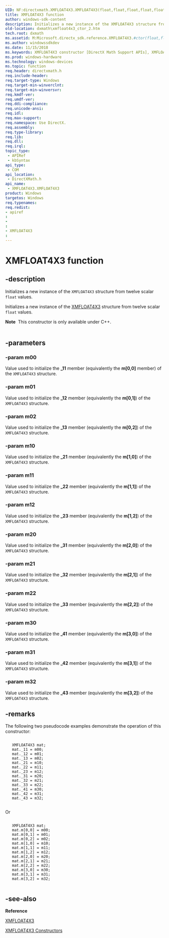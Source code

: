 ```yaml
---
UID: NF:directxmath.XMFLOAT4X3.XMFLOAT4X3(float,float,float,float,float,float,float,float,float,float,float,float)
title: XMFLOAT4X3 function
author: windows-sdk-content
description: Initializes a new instance of the XMFLOAT4X3 structure from twelve scalar float values.
old-location: dxmath\xmfloat4x3_ctor_2.htm
tech.root: dxmath
ms.assetid: M:Microsoft.directx_sdk.reference.XMFLOAT4X3.#ctor(float,float,float,float,float,float,float,float,float,float,float,float)
ms.author: windowssdkdev
ms.date: 11/15/2018
ms.keywords: XMFLOAT4X3 constructor [DirectX Math Support APIs], XMFLOAT4X3 constructor [DirectX Math Support APIs],XMFLOAT4X3 structure, XMFLOAT4X3 structure [DirectX Math Support APIs],XMFLOAT4X3 constructor, XMFLOAT4X3.XMFLOAT4X3(float,float,float,float,float,float,float,float,float,float,float,float), dxmath.xmfloat4x3_ctor_2
ms.prod: windows-hardware
ms.technology: windows-devices
ms.topic: function
req.header: directxmath.h
req.include-header: 
req.target-type: Windows
req.target-min-winverclnt: 
req.target-min-winversvr: 
req.kmdf-ver: 
req.umdf-ver: 
req.ddi-compliance: 
req.unicode-ansi: 
req.idl: 
req.max-support: 
req.namespace: Use DirectX.
req.assembly: 
req.type-library: 
req.lib: 
req.dll: 
req.irql: 
topic_type:
 - APIRef
 - kbSyntax
api_type:
 - COM
api_location:
 - DirectXMath.h
api_name:
 - XMFLOAT4X3.XMFLOAT4X3
product: Windows
targetos: Windows
req.typenames: 
req.redist: 
- apiref
: 
- 
: 
- XMFLOAT4X3
: 
---
```


# XMFLOAT4X3 function


## -description


Initializes a new instance of the <code>XMFLOAT4X3</code> structure from twelve scalar
	<code>float</code> values.
    

Initializes a new instance of the <a href="https://msdn.microsoft.com/56bf0a03-e3ea-43ed-a57e-b53f41348ffa">XMFLOAT4X3</a> structure from twelve
	scalar <code>float</code> values.
<div class="alert"><b>Note</b>  This constructor is only available under C++.
    </div><div> </div>

## -parameters




### -param m00

Value used to initialize the <b>_11</b> member (equivalently the
		<b>m[0,0]</b> member) of the <code>XMFLOAT4X3</code> structure.
	    


### -param m01

Value used to initialize the <b>_12</b> member (equivalently the
		<b>m[0,1]</b>) of the <code>XMFLOAT4X3</code> structure.
	    


### -param m02

Value used to initialize the <b>_13</b> member (equivalently the
		<b>m[0,2]</b>) of the <code>XMFLOAT4X3</code> structure.
	    


### -param m10

Value used to initialize the <b>_21</b> member (equivalently the
		<b>m[1,0]</b>) of the <code>XMFLOAT4X3</code> structure.
	    


### -param m11

Value used to initialize the <b>_22</b> member (equivalently the
		<b>m[1,1]</b>) of the <code>XMFLOAT4X3</code> structure.
	    


### -param m12

Value used to initialize the <b>_23</b> member (equivalently the
		<b>m[1,2]</b>) of the <code>XMFLOAT4X3</code> structure.
	    


### -param m20

Value used to initialize the <b>_31</b> member (equivalently the
		<b>m[2,0]</b>) of the <code>XMFLOAT4X3</code> structure.
	    


### -param m21

Value used to initialize the <b>_32</b> member (equivalently the
		<b>m[2,1]</b>) of the <code>XMFLOAT4X3</code> structure.
	    


### -param m22

Value used to initialize the <b>_33</b> member (equivalently the
		<b>m[2,2]</b>) of the <code>XMFLOAT4X3</code> structure.
	    


### -param m30

Value used to initialize the <b>_41</b> member (equivalently the
		<b>m[3,0]</b>) of the <code>XMFLOAT4X3</code> structure.
	    


### -param m31

Value used to initialize the <b>_42</b> member (equivalently the
		<b>m[3,1]</b>) of the <code>XMFLOAT4X3</code> structure.
	    


### -param m32

Value used to initialize the <b>_43</b> member (equivalently the
		<b>m[3,2]</b>) of the <code>XMFLOAT4X3</code> structure.
	    


## -remarks



The following two pseudocode examples demonstrate the operation of this constructor:
	


```

   XMFLOAT4X3 mat;
   mat._11 = m00;
   mat._12 = m01;
   mat._13 = m02;
   mat._21 = m10;
   mat._22 = m11;
   mat._23 = m12;
   mat._31 = m20;
   mat._32 = m21;
   mat._33 = m22;
   mat._41 = m30;
   mat._42 = m31;
   mat._43 = m32;
      
```


Or
      


```

   XMFLOAT4X3 mat;
   mat.m[0,0] = m00;
   mat.m[0,1] = m01;
   mat.m[0,2] = m02;
   mat.m[1,0] = m10;
   mat.m[1,1] = m11;
   mat.m[1,2] = m12;
   mat.m[2,0] = m20;
   mat.m[2,1] = m21;
   mat.m[2,2] = m22;
   mat.m[3,0] = m30;
   mat.m[3,1] = m31;
   mat.m[3,2] = m32;
     
```





## -see-also




<b>Reference</b>



<a href="https://msdn.microsoft.com/56bf0a03-e3ea-43ed-a57e-b53f41348ffa">XMFLOAT4X3</a>



<a href="https://msdn.microsoft.com/1b709942-e395-4867-b402-413b6292e511">XMFLOAT4X3 Constructors</a>
 

 

